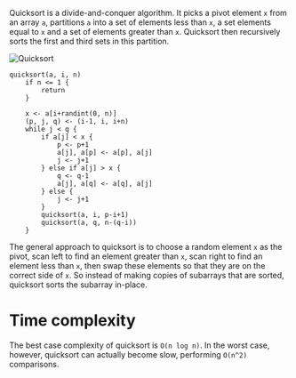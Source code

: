 Quicksort is a divide-and-conquer algorithm. It picks a pivot element `x` from an array `a`, partitions `a` into a set of elements less than `x`, a set elements equal to `x` and a set of elements greater than `x`. Quicksort then recursively sorts the first and third sets in this partition.

![Quicksort](https://opendatastructures.org/ods-python/img4174.png)

```
quicksort(a, i, n)
    if n <= 1 {
        return
    }
    
    x <- a[i+randint(0, n)]
    (p, j, q) <- (i-1, i, i+n)
    while j < q {
        if a[j] < x {
            p <- p+1
            a[j], a[p] <- a[p], a[j]
            j <- j+1
        } else if a[j] > x {
            q <- q-1
            a[j], a[q] <- a[q], a[j]
        } else {
            j <- j+1
        }
        quicksort(a, i, p-i+1)
        quicksort(a, q, n-(q-i))
    }
```

The general approach to quicksort is to choose a random element `x` as the pivot, scan left to find an element greater than `x`, scan right to find an element less than `x`, then swap these elements so that they are on the correct side of `x`. So instead of making copies of subarrays that are sorted, quicksort sorts the subarray in-place.

# Time complexity

The best case complexity of quicksort is `O(n log n)`. In the worst case, however, quicksort can actually become slow, performing `O(n^2)` comparisons.
